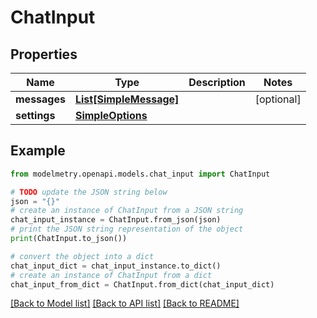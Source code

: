 # ChatInput


## Properties

Name | Type | Description | Notes
------------ | ------------- | ------------- | -------------
**messages** | [**List[SimpleMessage]**](SimpleMessage.md) |  | [optional] 
**settings** | [**SimpleOptions**](SimpleOptions.md) |  | 

## Example

```python
from modelmetry.openapi.models.chat_input import ChatInput

# TODO update the JSON string below
json = "{}"
# create an instance of ChatInput from a JSON string
chat_input_instance = ChatInput.from_json(json)
# print the JSON string representation of the object
print(ChatInput.to_json())

# convert the object into a dict
chat_input_dict = chat_input_instance.to_dict()
# create an instance of ChatInput from a dict
chat_input_from_dict = ChatInput.from_dict(chat_input_dict)
```
[[Back to Model list]](../README.md#documentation-for-models) [[Back to API list]](../README.md#documentation-for-api-endpoints) [[Back to README]](../README.md)


